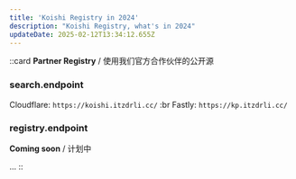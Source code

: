 ```yaml
---
title: 'Koishi Registry in 2024'
description: "Koishi Registry, what's in 2024"
updateDate: 2025-02-12T13:34:12.655Z
---
```


::card
**Partner Registry** / 使用我们官方合作伙伴的公开源

### search.endpoint

Cloudflare: `https://koishi.itzdrli.cc/` :br
Fastly: `https://kp.itzdrli.cc/`

### registry.endpoint

**Coming soon** / 计划中

...
::
